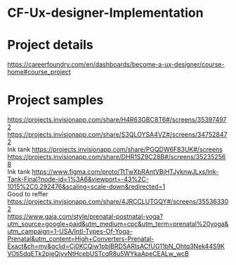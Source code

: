 # CF-Ux-designer-Implementation

# Project details  
https://careerfoundry.com/en/dashboards/become-a-ux-designer/course-home#course_project
# Project samples  
https://projects.invisionapp.com/share/H4R63GBC8T6#/screens/353974972    
https://projects.invisionapp.com/share/S3QLOYSA4VZ#/screens/347528472  
Ink tank  https://projects.invisionapp.com/share/PGQDW6F83UK#/screens  
https://projects.invisionapp.com/share/DHR1SZ9C28B#/screens/352352568  
Ink tank  https://www.figma.com/proto/TtTwXbRAntVBjHTJyknwJLxs/Ink-Tank-Final?node-id=1%3A6&viewport=-43%2C-1015%2C0.292476&scaling=scale-down&redirected=1    
Good to reffer  https://projects.invisionapp.com/share/4JRCCLUTGQY#/screens/355363302   
https://www.gaia.com/style/prenatal-postnatal-yoga?utm_source=google+paid&utm_medium=cpc&utm_term=prenatal%20yoga&utm_campaign=1-USA/Intl-Types-Of-Yoga-Prenatal&utm_content=High+Converters-Prenatal-Exact&ch=my&gclid=Cj0KCQjw1pblBRDSARIsACfUG11bN_Ohtq3Nek44S9KVOti5dqETk2pjeQjyvNtHcebUSTcqR8u5WYkaApeCEALw_wcB
